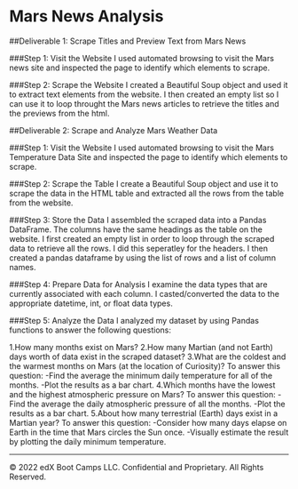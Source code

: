 # Mars News Analysis

##Deliverable 1: Scrape Titles and Preview Text from Mars News

###Step 1: Visit the Website
I used automated browsing to visit the Mars news site and inspected the page to identify which elements to scrape.

###Step 2: Scrape the Website
I created a Beautiful Soup object and used it to extract text elements from the website. I then created an empty list so I can use it to loop throught the Mars news articles to retrieve the titles and the previews from the html.



##Deliverable 2: Scrape and Analyze Mars Weather Data

###Step 1: Visit the Website
I used automated browsing to visit the Mars Temperature Data Site and inspected the page to identify which elements to scrape.

###Step 2: Scrape the Table
I create a Beautiful Soup object and use it to scrape the data in the HTML table and extracted all the rows from the table from the website.

###Step 3: Store the Data
I assembled the scraped data into a Pandas DataFrame. The columns  have the same headings as the table on the website. I first created an empty list in order to loop through the scraped data to retrieve all the rows. I did this seperatley for the headers. I then created a pandas dataframe by using the list of rows and a list of column names. 

###Step 4: Prepare Data for Analysis
I examine the data types that are currently associated with each column. I casted/converted the data to the appropriate datetime, int, or float data types.

###Step 5: Analyze the Data
I analyzed my dataset by using Pandas functions to answer the following questions:

1.How many months exist on Mars?
2.How many Martian (and not Earth) days worth of data exist in the scraped dataset?
3.What are the coldest and the warmest months on Mars (at the location of Curiosity)? To answer this question:
    -Find the average the minimum daily temperature for all of the months.
    -Plot the results as a bar chart.
4.Which months have the lowest and the highest atmospheric pressure on Mars? To answer this question:
    -Find the average the daily atmospheric pressure of all the months.
    -Plot the results as a bar chart.
5.About how many terrestrial (Earth) days exist in a Martian year? To answer this question:
    -Consider how many days elapse on Earth in the time that Mars circles the Sun once.
    -Visually estimate the result by plotting the daily minimum temperature.





---

© 2022 edX Boot Camps LLC. Confidential and Proprietary. All Rights Reserved.

